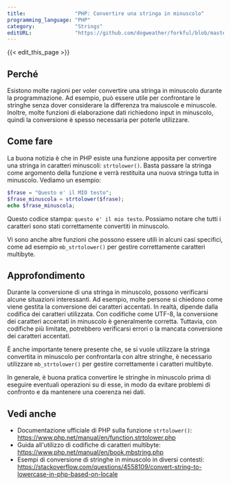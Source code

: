 ```yaml
---
title:                "PHP: Convertire una stringa in minuscolo"
programming_language: "PHP"
category:             "Strings"
editURL:              "https://github.com/dogweather/forkful/blob/master/content/it/php/converting-a-string-to-lower-case.md"
---
```


{{< edit_this_page >}}

## Perché

Esistono molte ragioni per voler convertire una stringa in minuscolo durante la programmazione. Ad esempio, può essere utile per confrontare le stringhe senza dover considerare la differenza tra maiuscole e minuscole. Inoltre, molte funzioni di elaborazione dati richiedono input in minuscolo, quindi la conversione è spesso necessaria per poterle utilizzare.

## Come fare

La buona notizia è che in PHP esiste una funzione apposita per convertire una stringa in caratteri minuscoli: `strtolower()`. Basta passare la stringa come argomento della funzione e verrà restituita una nuova stringa tutta in minuscolo. Vediamo un esempio:

```PHP
$frase = "Questo e' il MIO testo";
$frase_minuscola = strtolower($frase);
echo $frase_minuscola;
```

Questo codice stampa: `questo e' il mio testo`. Possiamo notare che tutti i caratteri sono stati correttamente convertiti in minuscolo.

Vi sono anche altre funzioni che possono essere utili in alcuni casi specifici, come ad esempio `mb_strtolower()` per gestire correttamente caratteri multibyte.

## Approfondimento

Durante la conversione di una stringa in minuscolo, possono verificarsi alcune situazioni interessanti. Ad esempio, molte persone si chiedono come viene gestita la conversione dei caratteri accentati. In realtà, dipende dalla codifica dei caratteri utilizzata. Con codifiche come UTF-8, la conversione dei caratteri accentati in minuscolo è generalmente corretta. Tuttavia, con codifiche più limitate, potrebbero verificarsi errori o la mancata conversione dei caratteri accentati.

È anche importante tenere presente che, se si vuole utilizzare la stringa convertita in minuscolo per confrontarla con altre stringhe, è necessario utilizzare `mb_strtolower()` per gestire correttamente i caratteri multibyte.

In generale, è buona pratica convertire le stringhe in minuscolo prima di eseguire eventuali operazioni su di esse, in modo da evitare problemi di confronto e da mantenere una coerenza nei dati.

## Vedi anche

- Documentazione ufficiale di PHP sulla funzione `strtolower()`: https://www.php.net/manual/en/function.strtolower.php
- Guida all'utilizzo di codifiche di caratteri multibyte: https://www.php.net/manual/en/book.mbstring.php
- Esempi di conversione di stringhe in minuscolo in diversi contesti: https://stackoverflow.com/questions/4558109/convert-string-to-lowercase-in-php-based-on-locale